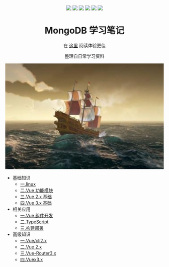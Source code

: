 <div align="center">
  <br />

  <p align="center">
    <a><img src="https://img.shields.io/github/last-commit/zhoubichuan/web-react.svg"/></a>
    <a><img src="https://img.shields.io/badge/code_style-standard-brightgreen.svg"/></a>
    <a><img src="https://img.shields.io/github/issues/zhoubichuan/web-react.svg"/></a>
    <a><img src="https://img.shields.io/github/forks/zhoubichuan/web-react.svg"/></a>
    <a><img src="https://img.shields.io/github/stars/zhoubichuan/web-react.svg"/></a>
    <a><img src="https://img.shields.io/maintenance/yes/2020.svg"/></a>
  </p>

  <h1>MongoDB 学习笔记</h1>
  <p>在 <a href="https://zhoubichuan.github.io/web-mongodb/">这里</a> 阅读体验更佳</p>
  <p>整理自日常学习资料</p>

</div>

![一.Vue 的工程化](./src/.vuepress/public/home.png)

- 基础知识
  - [一.linux](./base/engine/1.index.html)
  - [二.Vue 功能模块](./base/project/1.index.html)
  - [三.Vue 2.x 基础](./base/vue2.x/1.index.html)
  - [四.Vue 3.x 基础](./base/vue3.x/1.index.html)
- 相关应用
  - [一.Vue 组件开发](./senior/component/1.index.html)
  - [二.TypeScript](./senior/typescript/1.index.html)
  - [三.构建部署](./senior/deploy/1.index.html)
- 高级知识
  - [一.Vue/cli2.x](./source/vue-cli2.x/1.index.html)
  - [二.Vue 2.x](./source/vue2.x/1.index.html)
  - [三.Vue-Router3.x](./source/vue-router3.x/1.index.html)
  - [四.Vuex3.x](./source/vuex3.x/1.index.html)

